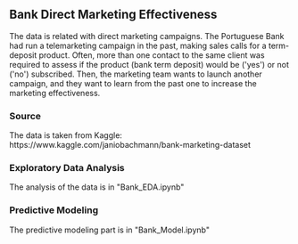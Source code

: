 <h2>Bank Direct Marketing Effectiveness</h2>

The data is related with direct marketing campaigns. 
The Portuguese Bank had run a telemarketing campaign in the past, making sales calls for a term-deposit product. 
Often, more than one contact to the same client was required to assess if the product (bank term deposit) would be ('yes') or not ('no') subscribed.
Then, the marketing team wants to launch another campaign, and they want to learn from the past one to increase the marketing effectiveness.

<h3>Source</h3>
The data is taken from Kaggle: https://www.kaggle.com/janiobachmann/bank-marketing-dataset

<h3>Exploratory Data Analysis</h3>
The analysis of the data is in "Bank_EDA.ipynb"

<h3>Predictive Modeling</h3>
The predictive modeling part is in "Bank_Model.ipynb"
